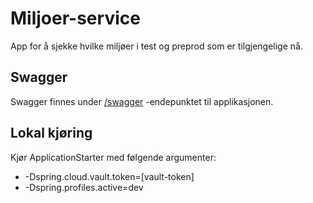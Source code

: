 # Miljoer-service
App for å sjekke hvilke miljøer i test og preprod som er tilgjengelige nå.

## Swagger
Swagger finnes under [/swagger](https://miljoer-service.dev.adeo.no/swagger) -endepunktet til applikasjonen.

## Lokal kjøring
Kjør ApplicationStarter med følgende argumenter:
 - -Dspring.cloud.vault.token=[vault-token]
 - -Dspring.profiles.active=dev
